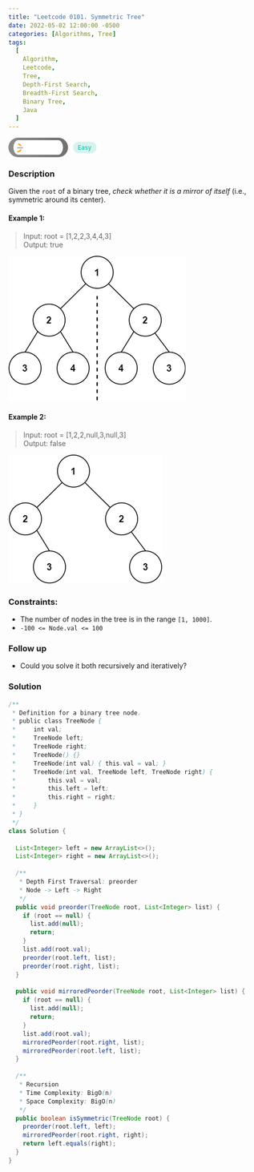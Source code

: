 ```yaml
---
title: "Leetcode 0101. Symmetric Tree"
date: 2022-05-02 12:00:00 -0500
categories: [Algorithms, Tree]
tags:
  [
    Algorithm,
    Leetcode,
    Tree,
    Depth-First Search,
    Breadth-First Search,
    Binary Tree,
    Java
  ]
---
```


<style type='text/css'>
blockquote {
  margin-left: 14px;
}
img {
  left: 0 !important;
  transform: none !important;
  -webkit-transform: none !important;
}
[class*="summary"] {
  display: none;
}
[class*="header"] {
  display: flex;
  flex-direction: row;
  align-items: center;
  gap: 10px;
}
[class*="leet_logo"] {
  height: 29px;
  padding: 5px 10px;
  border-radius: 21px;
  background-color: #f7f7f7;
  background: linear-gradient(90deg, rgba(80,80,80,0.65) 0%, rgba(36,36,36,0.65) 100%);
}
[class*="easy"] {
  color: #00B8A3;
  font-size: 12px;
  padding: 4px 10px;
  border-radius: 21px;
  background-color: rgba(0, 184, 163, 0.15);
}
[class*="medium"] {
  color: #FFC01E;
  font-size: 12px;
  padding: 4px 10px;
  border-radius: 21px;
  background-color: #FFC01E26;
}
</style>

<div class=summary>
  Given the `root` of a binary tree, check whether it is a mirror of itself (i.e., symmetric around its center).　
  
  Example 1:　
  
  Input: root = [1,2,2,3,4,4,3], Output: true　
  
  Example 2:　
  
  Input: root = [1,2,2,null,3,null,3], Output: false　
</div>

<div id=header class=header>
  <img class=leet_logo src="/assets/img/leetcode_logo.png" alt="Leetcode" />
  <span class=easy>Easy</span>
</div>

### Description

Given the `root` of a binary tree, _check whether it is a mirror of itself_ (i.e., symmetric around its center).

#### Example 1:

> Input: root = [1,2,2,3,4,4,3]<br/>
> Output: true

<img src="/assets/img/leetcode_0101a.jpeg" alt="Binary Tree Preorder Traversal" width="auto">

#### Example 2:

> Input: root = [1,2,2,null,3,null,3]<br/>
> Output: false

<img src="/assets/img/leetcode_0101b.jpeg" alt="Binary Tree Preorder Traversal" width="auto">

### Constraints:

- The number of nodes in the tree is in the range `[1, 1000]`.
- `-100 <= Node.val <= 100`

### Follow up

- Could you solve it both recursively and iteratively?

### Solution

```java
/**
 * Definition for a binary tree node.
 * public class TreeNode {
 *     int val;
 *     TreeNode left;
 *     TreeNode right;
 *     TreeNode() {}
 *     TreeNode(int val) { this.val = val; }
 *     TreeNode(int val, TreeNode left, TreeNode right) {
 *         this.val = val;
 *         this.left = left;
 *         this.right = right;
 *     }
 * }
 */
class Solution {

  List<Integer> left = new ArrayList<>();
  List<Integer> right = new ArrayList<>();

  /**
   * Depth First Traversal: preorder
   * Node -> Left -> Right
   */
  public void preorder(TreeNode root, List<Integer> list) {
    if (root == null) {
      list.add(null);
      return;
    }
    list.add(root.val);
    preorder(root.left, list);
    preorder(root.right, list);
  }

  public void mirroredPeorder(TreeNode root, List<Integer> list) {
    if (root == null) {
      list.add(null);
      return;
    }
    list.add(root.val);
    mirroredPeorder(root.right, list);
    mirroredPeorder(root.left, list);
  }

  /**
   * Recursion
   * Time Complexity: BigO(n)
   * Space Complexity: BigO(n)
   */
  public boolean isSymmetric(TreeNode root) {
    preorder(root.left, left);
    mirroredPeorder(root.right, right);
    return left.equals(right);
  }
}
```

<script>
  const anchor = document.getElementById("header").querySelector("a");
  anchor.classList.remove("popup");
  anchor.style.cursor = "pointer";
  anchor.setAttribute("target", "_black");
  anchor.setAttribute("href", "https://leetcode.com/problems/symmetric-tree/");
</script>
